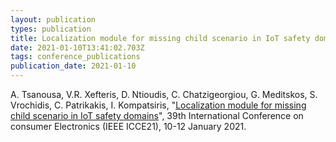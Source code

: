 ```yaml
---
layout: publication
types: publication
title: Localization module for missing child scenario in IoT safety domains
date: 2021-01-10T13:41:02.703Z
tags: conference_publications
publication_date: 2021-01-10
---
```

Α. Tsanousa, V.R. Xefteris, D. Ntioudis, C. Chatzigeorgiou, G. Meditskos, S. Vrochidis, C. Patrikakis, I. Kompatsiris, "[Localization module for missing child scenario in IoT safety domains](https://zenodo.org/record/4319809#.YCEtQsBS9PY)", 39th International Conference on consumer Electronics (IEEE ICCE21), 10-12 January 2021.